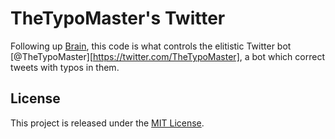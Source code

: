 # TheTypoMaster's Twitter

Following up [Brain](https://github.com/TheTypoMaster/brain), this code is what controls the elitistic Twitter bot [@TheTypoMaster][https://twitter.com/TheTypoMaster], a bot which correct tweets with typos in them.

## License
This project is released under the [MIT License](LICENSE).
